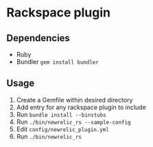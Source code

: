 # Rackspace plugin

## Dependencies
* Ruby
* Bundler `gem install bundler`

## Usage
1. Create a Gemfile within desired directory
2. Add entry for any rackspace plugin to include
3. Run `bundle install --binstubs`
4. Run `./bin/newrelic_rs --sample-config`
5. Edit `config/newrelic_plugin.yml`
6. Run `./bin/newrelic_rs`
